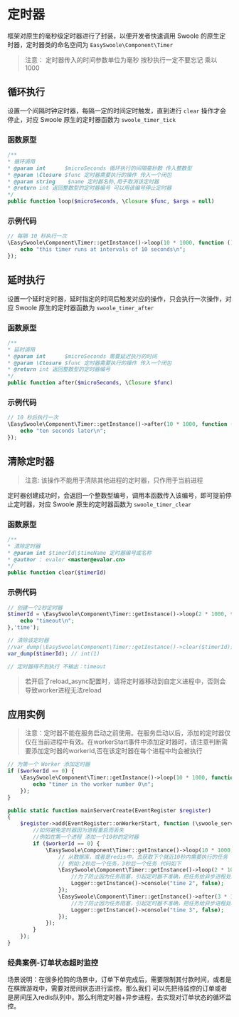 # 定时器
框架对原生的毫秒级定时器进行了封装，以便开发者快速调用 Swoole 的原生定时器，定时器类的命名空间为 `EasySwoole\Component\Timer`

> 注意： 定时器传入的时间参数单位为毫秒 按秒执行一定不要忘记 乘以 1000



## 循环执行

设置一个间隔时钟定时器，每隔一定的时间定时触发，直到进行 `clear` 操作才会停止，对应 Swoole 原生的定时器函数为 `swoole_timer_tick`

### 函数原型

```php
/**
* 循环调用
* @param int      $microSeconds 循环执行的间隔毫秒数 传入整数型
* @param \Closure $func 定时器需要执行的操作 传入一个闭包
* @param string    $name 定时器名称,用于取消该定时器
* @return int 返回整数型的定时器编号 可以用该编号停止定时器
*/
public function loop($microSeconds, \Closure $func, $args = null)
```

### 示例代码

```php
// 每隔 10 秒执行一次
\EasySwoole\Component\Timer::getInstance()->loop(10 * 1000, function () {
    echo "this timer runs at intervals of 10 seconds\n";
});
```



## 延时执行

设置一个延时定时器，延时指定的时间后触发对应的操作，只会执行一次操作，对应 Swoole 原生的定时器函数为 `swoole_timer_after`

### 函数原型

```php
/**
* 延时调用
* @param int      $microSeconds 需要延迟执行的时间
* @param \Closure $func 定时器需要执行的操作 传入一个闭包
* @return int 返回整数型的定时器编号 
*/
public function after($microSeconds, \Closure $func)
```

### 示例代码

```php
// 10 秒后执行一次
\EasySwoole\Component\Timer::getInstance()->after(10 * 1000, function () {
    echo "ten seconds later\n";
});
```



## 清除定时器

> 注意: 该操作不能用于清除其他进程的定时器，只作用于当前进程

定时器创建成功时，会返回一个整数型编号，调用本函数传入该编号，即可提前停止定时器，对应 Swoole 原生的定时器函数为 `swoole_timer_clear`

### 函数原型

```php
/**
* 清除定时器
* @param int $timerId|$timeName 定时器编号或名称
* @author : evalor <master@evalor.cn>
*/
public function clear($timerId)
```

### 示例代码

```php
// 创建一个2秒定时器
$timerId = \EasySwoole\Component\Timer::getInstance()->loop(2 * 1000, function () {
    echo "timeout\n";
},'time');

// 清除该定时器
//var_dump(\EasySwoole\Component\Timer::getInstance()->clear($timerId)); // bool(true)
var_dump($timerId); // int(1)

// 定时器得不到执行 不输出：timeout
```

> 若开启了reload_async配置时，请将定时器移动到自定义进程中，否则会导致worker进程无法reload

## 应用实例

> 注意：定时器不能在服务启动之前使用。在服务启动以后，添加的定时器仅仅在当前进程中有效。在workerStart事件中添加定时器时，请注意判断需要添加定时器的workerId,否在该定时器在每个进程中均会被执行

```php
// 为第一个 Worker 添加定时器
if ($workerId == 0) {
	\EasySwoole\Component\Timer::getInstance()->loop(10 * 1000, function () {
		echo "timer in the worker number 0\n";
	});
}
```

```php
public static function mainServerCreate(EventRegister $register)
{
    $register->add(EventRegister::onWorkerStart, function (\swoole_server $server, $workerId) {
        //如何避免定时器因为进程重启而丢失
        //例如在第一个进程 添加一个10秒的定时器
        if ($workerId == 0) {
            \EasySwoole\Component\Timer::getInstance()->loop(10 * 1000, function () {
                // 从数据库，或者是redis中，去获取下个就近10秒内需要执行的任务
                // 例如:2秒后一个任务，3秒后一个任务 代码如下
                \EasySwoole\Component\Timer::getInstance()->loop(2 * 1000, function () {
                    //为了防止因为任务阻塞，引起定时器不准确，把任务给异步进程处理
                    Logger::getInstance()->console("time 2", false);
                });
                \EasySwoole\Component\Timer::getInstance()->after(3 * 1000, function () {
                    //为了防止因为任务阻塞，引起定时器不准确，把任务给异步进程处理
                    Logger::getInstance()->console("time 3", false);
                });
            });
        }
    });
}
```

### 经典案例-订单状态超时监控
场景说明：在很多抢购的场景中，订单下单完成后，需要限制其付款时间，或者是在棋牌游戏中，需要对房间状态进行监控。那么我们
可以先把待监控的订单或者是房间压入redis队列中。那么利用定时器+异步进程，去实现对订单状态的循环监控。